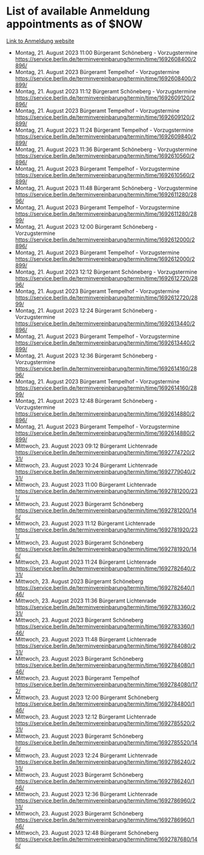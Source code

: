 # List of available Anmeldung appointments as of $NOW
[Link to Anmeldung website](https://service.berlin.de/terminvereinbarung/termin/tag.php?termin=1&anliegen[]=120686&dienstleisterlist=122210,122217,327316,122219,327312,122227,327314,122231,327346,122243,327348,122254,122252,329742,122260,329745,122262,329748,122271,327278,122273,327274,122277,327276,330436,122280,327294,122282,327290,122284,327292,122291,327270,122285,327266,122286,327264,122296,327268,150230,329760,122297,327286,122294,327284,122312,329763,122314,329775,122304,327330,122311,327334,122309,327332,317869,122281,327352,122279,329772,122283,122276,327324,122274,327326,122267,329766,122246,327318,122251,327320,122257,327322,122208,327298,122226,327300&herkunft=http%3A%2F%2Fservice.berlin.de%2Fdienstleistung%2F120686%2F)
- Montag, 21. August 2023 11:00 Bürgeramt Schöneberg - Vorzugstermine https://service.berlin.de/terminvereinbarung/termin/time/1692608400/2896/
- Montag, 21. August 2023  Bürgeramt Tempelhof - Vorzugstermine https://service.berlin.de/terminvereinbarung/termin/time/1692608400/2899/
- Montag, 21. August 2023 11:12 Bürgeramt Schöneberg - Vorzugstermine https://service.berlin.de/terminvereinbarung/termin/time/1692609120/2896/
- Montag, 21. August 2023  Bürgeramt Tempelhof - Vorzugstermine https://service.berlin.de/terminvereinbarung/termin/time/1692609120/2899/
- Montag, 21. August 2023 11:24 Bürgeramt Tempelhof - Vorzugstermine https://service.berlin.de/terminvereinbarung/termin/time/1692609840/2899/
- Montag, 21. August 2023 11:36 Bürgeramt Schöneberg - Vorzugstermine https://service.berlin.de/terminvereinbarung/termin/time/1692610560/2896/
- Montag, 21. August 2023  Bürgeramt Tempelhof - Vorzugstermine https://service.berlin.de/terminvereinbarung/termin/time/1692610560/2899/
- Montag, 21. August 2023 11:48 Bürgeramt Schöneberg - Vorzugstermine https://service.berlin.de/terminvereinbarung/termin/time/1692611280/2896/
- Montag, 21. August 2023  Bürgeramt Tempelhof - Vorzugstermine https://service.berlin.de/terminvereinbarung/termin/time/1692611280/2899/
- Montag, 21. August 2023 12:00 Bürgeramt Schöneberg - Vorzugstermine https://service.berlin.de/terminvereinbarung/termin/time/1692612000/2896/
- Montag, 21. August 2023  Bürgeramt Tempelhof - Vorzugstermine https://service.berlin.de/terminvereinbarung/termin/time/1692612000/2899/
- Montag, 21. August 2023 12:12 Bürgeramt Schöneberg - Vorzugstermine https://service.berlin.de/terminvereinbarung/termin/time/1692612720/2896/
- Montag, 21. August 2023  Bürgeramt Tempelhof - Vorzugstermine https://service.berlin.de/terminvereinbarung/termin/time/1692612720/2899/
- Montag, 21. August 2023 12:24 Bürgeramt Schöneberg - Vorzugstermine https://service.berlin.de/terminvereinbarung/termin/time/1692613440/2896/
- Montag, 21. August 2023  Bürgeramt Tempelhof - Vorzugstermine https://service.berlin.de/terminvereinbarung/termin/time/1692613440/2899/
- Montag, 21. August 2023 12:36 Bürgeramt Schöneberg - Vorzugstermine https://service.berlin.de/terminvereinbarung/termin/time/1692614160/2896/
- Montag, 21. August 2023  Bürgeramt Tempelhof - Vorzugstermine https://service.berlin.de/terminvereinbarung/termin/time/1692614160/2899/
- Montag, 21. August 2023 12:48 Bürgeramt Schöneberg - Vorzugstermine https://service.berlin.de/terminvereinbarung/termin/time/1692614880/2896/
- Montag, 21. August 2023  Bürgeramt Tempelhof - Vorzugstermine https://service.berlin.de/terminvereinbarung/termin/time/1692614880/2899/
- Mittwoch, 23. August 2023 09:12 Bürgeramt Lichtenrade https://service.berlin.de/terminvereinbarung/termin/time/1692774720/231/
- Mittwoch, 23. August 2023 10:24 Bürgeramt Lichtenrade https://service.berlin.de/terminvereinbarung/termin/time/1692779040/231/
- Mittwoch, 23. August 2023 11:00 Bürgeramt Lichtenrade https://service.berlin.de/terminvereinbarung/termin/time/1692781200/231/
- Mittwoch, 23. August 2023  Bürgeramt Schöneberg https://service.berlin.de/terminvereinbarung/termin/time/1692781200/146/
- Mittwoch, 23. August 2023 11:12 Bürgeramt Lichtenrade https://service.berlin.de/terminvereinbarung/termin/time/1692781920/231/
- Mittwoch, 23. August 2023  Bürgeramt Schöneberg https://service.berlin.de/terminvereinbarung/termin/time/1692781920/146/
- Mittwoch, 23. August 2023 11:24 Bürgeramt Lichtenrade https://service.berlin.de/terminvereinbarung/termin/time/1692782640/231/
- Mittwoch, 23. August 2023  Bürgeramt Schöneberg https://service.berlin.de/terminvereinbarung/termin/time/1692782640/146/
- Mittwoch, 23. August 2023 11:36 Bürgeramt Lichtenrade https://service.berlin.de/terminvereinbarung/termin/time/1692783360/231/
- Mittwoch, 23. August 2023  Bürgeramt Schöneberg https://service.berlin.de/terminvereinbarung/termin/time/1692783360/146/
- Mittwoch, 23. August 2023 11:48 Bürgeramt Lichtenrade https://service.berlin.de/terminvereinbarung/termin/time/1692784080/231/
- Mittwoch, 23. August 2023  Bürgeramt Schöneberg https://service.berlin.de/terminvereinbarung/termin/time/1692784080/146/
- Mittwoch, 23. August 2023  Bürgeramt Tempelhof https://service.berlin.de/terminvereinbarung/termin/time/1692784080/172/
- Mittwoch, 23. August 2023 12:00 Bürgeramt Schöneberg https://service.berlin.de/terminvereinbarung/termin/time/1692784800/146/
- Mittwoch, 23. August 2023 12:12 Bürgeramt Lichtenrade https://service.berlin.de/terminvereinbarung/termin/time/1692785520/231/
- Mittwoch, 23. August 2023  Bürgeramt Schöneberg https://service.berlin.de/terminvereinbarung/termin/time/1692785520/146/
- Mittwoch, 23. August 2023 12:24 Bürgeramt Lichtenrade https://service.berlin.de/terminvereinbarung/termin/time/1692786240/231/
- Mittwoch, 23. August 2023  Bürgeramt Schöneberg https://service.berlin.de/terminvereinbarung/termin/time/1692786240/146/
- Mittwoch, 23. August 2023 12:36 Bürgeramt Lichtenrade https://service.berlin.de/terminvereinbarung/termin/time/1692786960/231/
- Mittwoch, 23. August 2023  Bürgeramt Schöneberg https://service.berlin.de/terminvereinbarung/termin/time/1692786960/146/
- Mittwoch, 23. August 2023 12:48 Bürgeramt Schöneberg https://service.berlin.de/terminvereinbarung/termin/time/1692787680/146/
